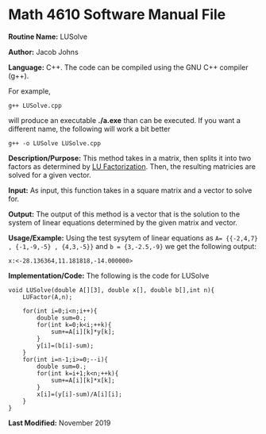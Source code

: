 # Math 4610 Software Manual File

**Routine Name:** LUSolve

**Author:** Jacob Johns

**Language:** C++. The code can be compiled using the GNU C++ compiler (g++).

For example,

    g++ LUSolve.cpp

will produce an executable **./a.exe** than can be executed. If you want a different name, the following will work a bit
better

    g++ -o LUSolve LUSolve.cpp

**Description/Purpose:** This method takes in a matrix, then splits it into two factors as determined by [LU Factorization](https://github.com/jakeat555/math4610/blob/master/SoftwareManual/LUFactor.md). Then, the resulting matricies are solved for a given vector.

**Input:** As input, this function takes in a square matrix and a vector to solve for.

**Output:** The output of this method is a vector that is the solution to the system of linear equations determined by the given matrix and vector.

**Usage/Example:** Using the test sysytem of linear equations as `A= {{-2,4,7} , {-1,-9,-5} , {4,3,-5}}` and `b = {3,-2.5,-9}` we get the following output:
```
x:<-28.136364,11.181818,-14.000000>
```

**Implementation/Code:** The following is the code for LUSolve
```
void LUSolve(double A[][3], double x[], double b[],int n){
	LUFactor(A,n);
    
	for(int i=0;i<n;i++){
		double sum=0.;
		for(int k=0;k<i;++k){
			sum+=A[i][k]*y[k];
		}
		y[i]=(b[i]-sum);
	}
	for(int i=n-1;i>=0;--i){
		double sum=0.;
		for(int k=i+1;k<n;++k){
			sum+=A[i][k]*x[k];
		}
		x[i]=(y[i]-sum)/A[i][i];
	}
}
```



**Last Modified:** November 2019

